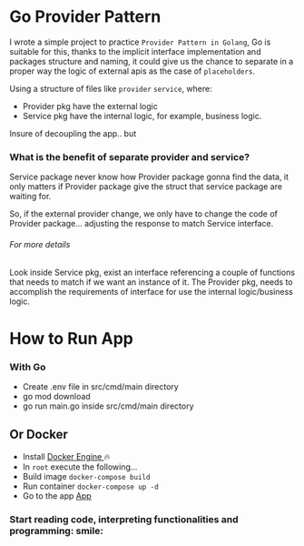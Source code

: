 # Go Provider Pattern

I wrote a simple project to practice `Provider Pattern in Golang`, Go is suitable for this, thanks to the implicit interface implementation and packages structure and naming, it could give us the chance to separate in a proper way the logic of external apis as the case of `placeholders`.

Using a structure of files like `provider` `service`, where:

-   Provider pkg have the external logic
-   Service pkg have the internal logic, for example, business logic.

Insure of decoupling the app.. but

### What is the benefit of separate provider and service?

Service package never know how Provider package gonna find the data, it only matters if Provider package give the struct that service package are waiting for.

So, if the external provider change, we only have to change the code of Provider package... adjusting the response to match Service interface.

###### For more details

Look inside Service pkg, exist an interface referencing a couple of functions that needs to match if we want an instance of it. The Provider pkg, needs to accomplish the requirements of interface for use the internal logic/business logic.

# How to Run App

### With Go

-   Create .env file in src/cmd/main directory
-   go mod download
-   go run main.go inside src/cmd/main directory

## Or Docker

-   Install [ Docker Engine ](https://docs.docker.com/engine/install/) :fire:
-   In `root` execute the following...
-   Build image `docker-compose build`
-   Run container `docker-compose up -d`
-   Go to the app [ App ](http://127.0.0.1:3005/json-placeholders)

### Start reading code, interpreting functionalities and programming: smile:
